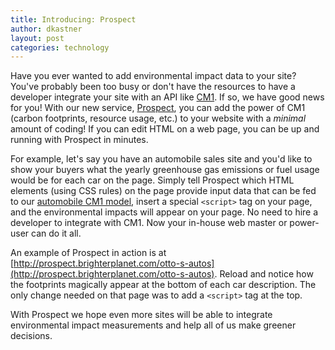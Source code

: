 ```yaml
---
title: Introducing: Prospect
author: dkastner
layout: post
categories: technology
---
```


Have you ever wanted to add environmental impact data to your site? You've probably been too busy or don't have the resources to have a developer integrate your site with an API like [CM1](http://impact.brighterplanet.com). If so, we have good news for you! With our new service, [Prospect](http://prospect.brighterplanet.com/), you can add the power of CM1 (carbon footprints, resource usage, etc.) to your website with a *minimal* amount of coding! If you can edit HTML on a web page, you can be up and running with Prospect in minutes.

<!-- more start -->

For example, let's say you have an automobile sales site and you'd like to show your buyers what the yearly greenhouse gas emissions or fuel usage would be for each car on the page. Simply tell Prospect which HTML elements (using CSS rules) on the page provide input data that can be fed to our [automobile CM1 model](http://impact.brighterplanet.com/models/automobile), insert a special `<script>` tag on your page, and the environmental impacts will appear on your page. No need to hire a developer to integrate with CM1. Now your in-house web master or power-user can do it all.

An example of Prospect in action is at [http://prospect.brighterplanet.com/otto-s-autos](http://prospect.brighterplanet.com/otto-s-autos). Reload and notice how the footprints magically appear at the bottom of each car description. The only change needed on that page was to add a `<script>` tag at the top.

With Prospect we hope even more sites will be able to integrate environmental impact measurements and help all of us make greener decisions.

<!-- more end -->
